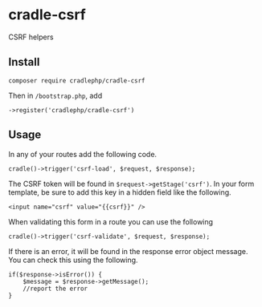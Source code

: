 # cradle-csrf
CSRF helpers 

## Install

```
composer require cradlephp/cradle-csrf
```

Then in `/bootstrap.php`, add

```
->register('cradlephp/cradle-csrf')
```

## Usage

In any of your routes add the following code.

```
cradle()->trigger('csrf-load', $request, $response);
```

The CSRF token will be found in `$request->getStage('csrf')`. In your form
template, be sure to add this key in a hidden field like the following.

```
<input name="csrf" value="{{csrf}}" />
```

When validating this form in a route you can use the following

```
cradle()->trigger('csrf-validate', $request, $response);
```

If there is an error, it will be found in the response error object message.
You can check this using the following.

```
if($response->isError()) {
    $message = $response->getMessage();
    //report the error
}
```
